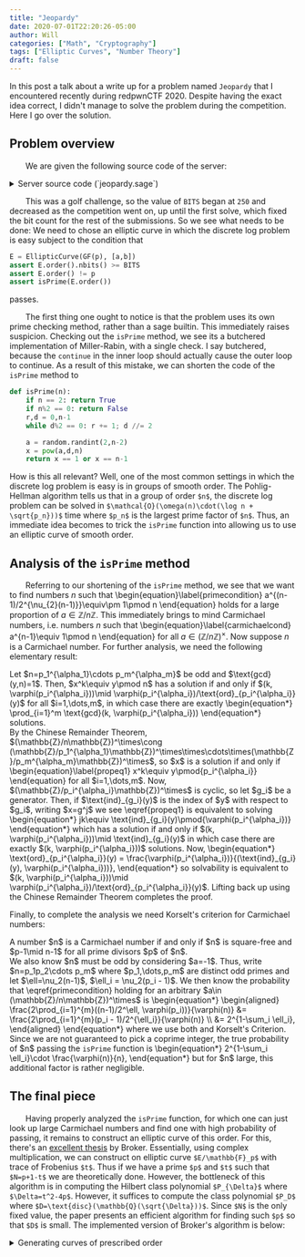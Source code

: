 ```yaml
---
title: "Jeopardy"
date: 2020-07-01T22:20:26-05:00
author: Will
categories: ["Math", "Cryptography"]
tags: ["Elliptic Curves", "Number Theory"]
draft: false
---
```


In this post a talk about a write up for a problem named `Jeopardy` that I encountered recently during redpwnCTF 2020. Despite having the exact idea correct, I didn't manage to solve the problem during the competition. Here I go over the solution.

<!--more-->

## Problem overview

&emsp;&emsp;We are given the following source code of the server:

<details><summary>Server source code (`jeopardy.sage`)</summary>

```python
#!/usr/bin/env sage
import random
import time
import asyncio
import traceback

flag = open('flag.txt','r').read()

def isPrime(n):
    if n == 2: return True
    if n%2 == 0: return False
    r,d = 0,n-1
    while d%2 == 0: r += 1; d //= 2
    for k in range(1):
        a = random.randint(2,n-2)
        x = pow(a,d,n)
        if x == 1 or x == n-1: continue
        for i in range(r-1):
            x = pow(x,2,n)
            if x == n-1: continue
        else: return False
    return True


async def handle_conn(reader, writer):
    async def prompt(ptext):
        writer.write(ptext.encode())
        await writer.drain()
        return (await reader.readline()).decode()

    try:
        BITS = 200

        a = Integer(await prompt('a: '))
        b = Integer(await prompt('b: '))
        p = Integer(await prompt('p: '))

        E = EllipticCurve(GF(p), [a,b])
        assert E.order().nbits() >= BITS
        assert E.order() != p
        assert isPrime(E.order())

        G = E.gens()[0]
        writer.write(f'{G}\n'.encode())
        secret = random.randint(1,E.order()-1)
        pub = G * secret
        writer.write(f'{pub}\n'.encode())

        user = int(await prompt('secret?'))
        if user == secret:
            writer.write(f'{flag}\n'.encode())
            await writer.drain()
    except Exception:
        writer.write(traceback.format_exc(2).encode())
    finally:
        await writer.drain()
        writer.close()
        await writer.wait_closed()


async def main():
    server = await asyncio.start_server(handle_conn, '0.0.0.0', 9999)

    addr = server.sockets[0].getsockname()
    print(f'Listening on {addr}')

    async with server:
        await server.serve_forever()

asyncio.run(main())
```

</details>

&emsp;&emsp;This was a golf challenge, so the value of `BITS` began at `250` and decreased as the competition went on, up until the first solve, which fixed the bit count for the rest of the submissions. So we see what needs to be done: We need to chose an elliptic curve in which the discrete log problem is easy subject to the condition that
```python
E = EllipticCurve(GF(p), [a,b])
assert E.order().nbits() >= BITS
assert E.order() != p
assert isPrime(E.order())
```
passes.

&emsp;&emsp;The first thing one ought to notice is that the problem uses its own prime checking method, rather than a sage builtin. This immediately raises suspicion. Checking out the `isPrime` method, we see its a butchered implementation of Miller-Rabin, with a single check. I say butchered, because the `continue` in the inner loop should actually cause the outer loop to continue. As a result of this mistake, we can shorten the code of the `isPrime` method to

```python
def isPrime(n):
    if n == 2: return True
    if n%2 == 0: return False
    r,d = 0,n-1
    while d%2 == 0: r += 1; d //= 2

    a = random.randint(2,n-2)
    x = pow(a,d,n)
    return x == 1 or x == n-1
```
How is this all relevant? Well, one of the most common settings in which the discrete log problem is easy is in groups of smooth order. The Pohlig-Hellman algorithm tells us that in a group of order `$n$`, the discrete log problem can be solved in `$\mathcal{O}(\omega(n)\cdot(\log n + \sqrt{p_n}))$` time where `$p_n$` is the largest prime factor of `$n$`. Thus, an immediate idea becomes to trick the `isPrime` function into allowing us to use an elliptic curve of smooth order.

## Analysis of the `isPrime` method

<div class="latex-post">

&emsp;&emsp;Referring to our shortening of the <code>isPrime</code> method, we see that we want to find numbers $n$ such that
\begin{equation}\label{primecondition}
a^{(n-1)/2^{\nu_{2}(n-1)}}\equiv\pm 1\pmod n
\end{equation}
holds for a large proportion of $a\in \mathbb{Z}/n\mathbb{Z}$. This immediately brings to mind Carmichael numbers, i.e. numbers $n$ such that
\begin{equation}\label{carmichaelcond}
	a^{n-1}\equiv 1\pmod n
\end{equation}
for all $a\in (\mathbb{Z}/n\mathbb{Z})^\times$. Now suppose $n$ is a Carmichael number. For further analysis, we need the following elementary result:
</div>
<div class="proposition" id="prop:numsols">
    Let $n=p_1^{\alpha_1}\cdots p_m^{\alpha_m}$ be odd and $\text{gcd}(y,n)=1$. Then, $x^k\equiv y\pmod n$ has a solution if and only if $(k, \varphi(p_i^{\alpha_i}))\mid \varphi(p_i^{\alpha_i})/\text{ord}_{p_i^{\alpha_i}}(y)$ for all $i=1,\dots,m$, in which case there are exactly
    \begin{equation*}
        \prod_{i=1}^m \text{gcd}(k, \varphi(p_i^{\alpha_i}))
    \end{equation*}
    solutions.
</div>
<div class="proof">
    By the Chinese Remainder Theorem, $(\mathbb{Z}/n\mathbb{Z})^\times\cong (\mathbb{Z}/p_1^{\alpha_1}\mathbb{Z})^\times\times\cdots\times(\mathbb{Z}/p_m^{\alpha_m}\mathbb{Z})^\times$, so $x$ is a solution if and only if
    \begin{equation}\label{propeq1}
        x^k\equiv y\pmod{p_i^{\alpha_i}}
    \end{equation}
    for all $i=1,\dots,m$. Now, $(\mathbb{Z}/p_i^{\alpha_i}\mathbb{Z})^\times$ is cyclic, so let $g_i$ be a generator. Then, if $\text{ind}_{g_i}(y)$ is the index of $y$ with respect to $g_i$, writing $x=g^j$ we see \eqref{propeq1} is equivalent to solving
    \begin{equation*}
        jk\equiv \text{ind}_{g_i}(y)\pmod{\varphi(p_i^{\alpha_i})}
    \end{equation*}
    which has a solution if and only if $(k, \varphi(p_i^{\alpha_i}))\mid \text{ind}_{g_i}(y)$ in which case there are exactly $(k, \varphi(p_i^{\alpha_i}))$ solutions. Now,
    \begin{equation*}
        \text{ord}_{p_i^{\alpha_i}}(y) = \frac{\varphi(p_i^{\alpha_i})}{(\text{ind}_{g_i}(y), \varphi(p_i^{\alpha_i}))},
    \end{equation*}
    so solvability is equivalent to $(k, \varphi(p_i^{\alpha_i}))\mid \varphi(p_i^{\alpha_i})/\text{ord}_{p_i^{\alpha_i}}(y)$. Lifting back up using the Chinese Remainder Theorem completes the proof.
</div>

Finally, to complete the analysis we need Korselt's criterion for Carmichael numbers:
<div class="theorem" id="korselt" name="Korselt's Criterion">
	A number $n$ is a Carmichael number if and only if $n$ is square-free and $p-1\mid n-1$ for all prime divisors $p$ of $n$.
</div>

<div class="latex-post">
We also know $n$ must be odd by considering $a=-1$. Thus, write $n=p_1p_2\cdots p_m$ where $p_1,\dots,p_m$ are distinct odd primes and let $\ell=\nu_2(n-1)$, $\ell_i = \nu_2(p_i - 1)$. We then know the probability that \eqref{primecondition} holding for an arbitrary $a\in (\mathbb{Z}/n\mathbb{Z})^\times$ is
\begin{equation*}
	\begin{aligned}
		\frac{2\prod_{i=1}^{m}((n-1)/2^\ell, \varphi(p_i))}{\varphi(n)} &= \frac{2\prod_{i=1}^{m}(p_i - 1)/2^{\ell_i}}{\varphi(n)} \\
        &= 2^{1-\sum_i \ell_i},
	\end{aligned}
\end{equation*}
where we use both <eq-ref refid="prop:numsols"></eq-ref> and Korselt's Criterion. Since we are not guaranteed to pick a coprime integer, the true probability of $n$ passing the <code>isPrime</code> function is
\begin{equation*}
    2^{1-\sum_i \ell_i}\cdot \frac{\varphi(n)}{n},
\end{equation*}
but for $n$ large, this additional factor is rather negligible.
</div>

## The final piece

&emsp;&emsp;Having properly analyzed the `isPrime` function, for which one can just look up large Carmichael numbers and find one with high probability of passing, it remains to construct an elliptic curve of this order. For this, there's an [excellent thesis](https://www.math.leidenuniv.nl/scripties/Broker.pdf) by Broker. Essentially, using complex multiplication, we can construct on elliptic curve `$E/\mathbb{F}_p$` with trace of Frobenius `$t$`. Thus if we have a prime `$p$` and `$t$` such that `$N=p+1-t$` we are theoretically done. However, the bottleneck of this algorithm is in computing the Hilbert class polynomial `$P_{\Delta}$` where `$\Delta=t^2-4p$`. However, it suffices to compute the class polynomial `$P_D$` where `$D=\text{disc}(\mathbb{Q}(\sqrt{\Delta}))$`. Since `$N$` is the only fixed value, the paper presents an efficient algorithm for finding such `$p$` so that `$D$` is small. The implemented version of Broker's algorithm is below:

<details><summary>Generating curves of prescribed order</summary>
```python
# Constructing Elliptic Curves of Prescribed Order, Reinier Martjn Broker
# http://web.math.leidenuniv.nl/scripties/Broker.pdf

import random

# Solves the discriminant problem
def minimal_discriminant(N, factors = None):
	# Make sure we have the factors of N
	if factors: assert(reduce(lambda prod,f : prod*f[0]**f[1], factors, 1) == N)
	else: factors = factor(N)

	# Get the square divisors of N
	S = [1]
	for p,f in factors:
		S0 = []
		for e in range(0, f//2 + 1):
			S0 += [s*p**e for s in S]
		S = S0

	d = 0
	while True:
		d += 1
		if not is_squarefree(d):
			continue

		# Write the ring of integers of Q(sqrt(-d)) as Z[w]
		K.<a> = QuadraticField(-d)
		Zw = K.ring_of_integers()
		w = a if (-d) % 4 != 1 else (a + K(1)) / K(2)
		w = Zw(w)

		# Get the units of Z[w]
		U = [Zw(1), Zw(-1)]
		if d == 1:
			U += [w, -w]
		elif d == 3:
			U += [w, -w, w*w, -w*w]

		D = K.discriminant()
		k1 = 1
		fail = False
		for p,f in factors:
			chi = kronecker(D, p)
			# p in inert in Z[w]
			if chi == -1:
				if f % 2 == 0:
					k1 *= p**(f//2)
				else:
					fail = True
					break
			# p ramifies in Z[w]
			elif chi == 0:
				k1 *= p**(f//2)
		if fail: continue

		N1 = N // k1**2
		ZN1 = Integers(N1)

		PR.<x> = ZN1[]
		f = x^2 + ZN1(d) if (-d) % 4 != 1 else x^2 - x + ZN1((d + 1) // 4)
		R = f.roots(multiplicities=False)

		for r in R:
			for k2 in S:
				k = k1*k2
				N0 = N1 // k2**2

				I = Zw.ideal(Zw(N0), w - Zw(r))
				G = I.gens_reduced()
				# If I is not principal, continue
				if len(G) > 1:
					continue
				g = G[0]

				# Iterate over all generators g for I by multiplying by units
				for u in U:
					alpha0 = g*u
					alpha = Zw(k)*alpha0
					if Integer((1 - alpha).norm()) in Primes():
						# This check shouldnt be necessary, but for some reason it can fail otherwise
						if Integer(alpha.norm()) == N:
							return d,alpha

# Generates an elliptic curve of order N
def generate_curve(N, factors = None):
	if N <= 6:
		raise Exception("Cannot generate curves of order <= 6")

	print(f"Looking for a curve of order {N}")
	d,alpha = minimal_discriminant(N, factors = factors)

	print(f"Found d as {d}")
	print(f"Alpha has norm {Integer(alpha.norm())}")

	p = Integer((1-alpha).norm())
	D = QuadraticField(-d).discriminant()

	FF = GF(p)

	Pdelta = hilbert_class_polynomial(D)
	j = Pdelta.change_ring(FF).roots(multiplicities=False)[0]

	if j == 0:
		E = EllipticCurve(FF, [0,1])
	elif j == 1728:
		E = EllipticCurve(FF, [1, 0])
	else:
		a = 27*j / (4*(1728 -  j))
		E = EllipticCurve(FF, [a, -a])

	if E.order() == N:
		return E

	E = E.quadratic_twist()
	if E.order() == N:
		return E

	raise Exception(f"Failed to find a curve of order {N}")

if __name__ == '__main__':
	# Test the function
	for i in range(20):
		generate_curve(random.randint(1000, 100000))
```
</details>

For some strange reason, the algorithm struggles if `minimal_discriminant` returns with `$d=1$` or `$d=3$`. As a quick-fix, you could just yield the value of the function, and keep going if it fails.
